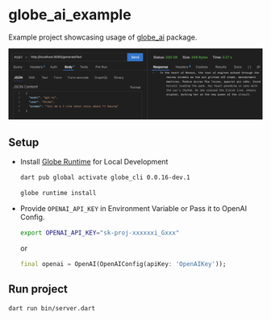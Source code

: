 # globe_ai_example

Example project showcasing usage of [globe_ai](https://pub.dev/packages/globe_ai) package.

![Preview](./postman.png)

## Setup

- Install [Globe Runtime](https://github.com/invertase/globe_runtime) for Local Development

  ```sh
  dart pub global activate globe_cli 0.0.16-dev.1
  ```

  ```sh
  globe runtime install
  ```

- Provide `OPENAI_API_KEY` in Environment Variable or Pass it to OpenAI Config.

  ```sh
  export OPENAI_API_KEY="sk-proj-xxxxxxi_Gxxx"
  ```

  or

  ```dart
  final openai = OpenAI(OpenAIConfig(apiKey: 'OpenAIKey'));
  ```

## Run project

```sh
dart run bin/server.dart
```
